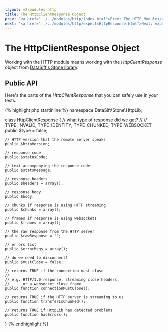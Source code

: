 ```yaml
---
layout: v2/modules-http
title: The HttpClientResponse Object
prev: '<a href="../../modules/http/index.html">Prev: The HTTP Module</a>'
next: '<a href="../../modules/http/expectsHttpResponse.html">Next: expectsHttpResponse()</a>'
---
```


# The HttpClientResponse Object

Working with the HTTP module means working with the _HttpClientResponse_ object from [DataSift's Stone library](https://github.com/datasift/Stone).

## Public API

Here's the parts of the _HttpClientResponse_ that you can safely use in your tests.

{% highlight php startinline %}
namespace DataSift\Stone\HttpLib;

class HttpClientResponse
{
	// what type of response did we get?
	//
	// TYPE_INVALID, TYPE_IDENTITY, TYPE_CHUNKED, TYPE_WEBSOCKET
	public $type = false;

	// HTTP version that the remote server speaks
	public $httpVersion;

	// response code
	public $statusCode;

	// text accompanying the response code
	public $statsMessage;

	// response headers
	public $headers = array();

	// response body
	public $body;

	// chunks if response is using HTTP streaming
	public $chunks = array();

	// frames if response is using websockets
	public $frames = array();

	// the raw response from the HTTP server
	public $rawResponse = '';

	// errors list
	public $errorMsgs = array();

	// do we need to disconnect?
	public $mustClose = false;

	// returns TRUE if the connection must close
	//
	// e.g. HTTP/1.0 response, streaming close headers,
	//      or a websocket close frame
	public function connectionMustClose();

	// returns TRUE if the HTTP server is streaming to us
	public function transferIsChunked();

	// returns TRUE if HttpLib has detected problems
	public function hasErrors();
}
{% endhighlight %}